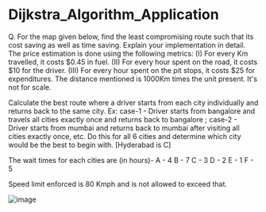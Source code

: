 # Dijkstra_Algorithm_Application

Q. For the map given below, find the least compromising route such that its cost saving as well as time saving. Explain your implementation in detail. The price estimation is done using the following metrics: 
(I) For every Km travelled, it costs $0.45 in fuel.
(II) For every hour spent on the road, it costs $10 for the driver.
(III) For every hour spent on the pit stops, it costs $25 for expenditures.
The distance mentioned is 1000Km times the unit present. It's not for scale. 

Calculate the best route where a driver starts from each city individually and returns back to the same city. Ex: case-1 - Driver starts from bangalore and travels all cities exactly once and returns back to bangalore ; case-2 - Driver starts from mumbai and returns back to mumbai after visiting all cities exactly once, etc.
Do this for all 6 cities and determine which city would be the best to begin with. [Hyderabad is C]

The wait times for each cities are (in hours)-
A - 4
B - 7
C - 3
D - 2
E - 1
F - 5

Speed limit enforced is 80 Kmph and is not allowed to exceed that.

![image](https://github.com/Siva-Mula-03/Dijkstra_Algorithm_Application/assets/111627965/064b4bd4-669a-417d-92ff-4574721127fa)
